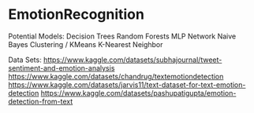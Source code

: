 # EmotionRecognition

Potential Models:
Decision Trees 
Random Forests
MLP Network
Naive Bayes
Clustering / KMeans
K-Nearest Neighbor

Data Sets:
https://www.kaggle.com/datasets/subhajournal/tweet-sentiment-and-emotion-analysis
https://www.kaggle.com/datasets/chandrug/textemotiondetection
https://www.kaggle.com/datasets/jarvis11/text-dataset-for-text-emotion-detection
https://www.kaggle.com/datasets/pashupatigupta/emotion-detection-from-text